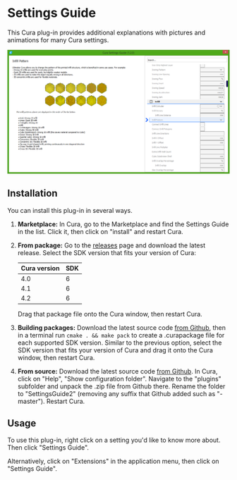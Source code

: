 Settings Guide
====
This Cura plug-in provides additional explanations with pictures and animations for many Cura settings.

![Example](example.png)

Installation
----
You can install this plug-in in several ways.
1. **Marketplace:** In Cura, go to the Marketplace and find the Settings Guide in the list. Click it, then click on "install" and restart Cura.
2. **From package:** Go to the [releases](https://github.com/Ghostkeeper/SettingsGuide/releases) page and download the latest release. Select the SDK version that fits your version of Cura:

    |Cura version|SDK|
    |------------|---|
    |4.0         |6  |
    |4.1         |6  |
    |4.2         |6  |

    Drag that package file onto the Cura window, then restart Cura.
3. **Building packages:** Download the latest source code [from Github](https://github.com/Ghostkeeper/SettingsGuide/archive/master.zip), then in a terminal run `cmake . && make pack` to create a .curapackage file for each supported SDK version. Similar to the previous option, select the SDK version that fits your version of Cura and drag it onto the Cura window, then restart Cura.
4. **From source:** Download the latest source code [from Github](https://github.com/Ghostkeeper/SettingsGuide/archive/master.zip). In Cura, click on "Help", "Show configuration folder". Navigate to the "plugins" subfolder and unpack the .zip file from Github there. Rename the folder to "SettingsGuide2" (removing any suffix that Github added such as "-master"). Restart Cura.

Usage
----
To use this plug-in, right click on a setting you'd like to know more about. Then click "Settings Guide".

Alternatively, click on "Extensions" in the application menu, then click on "Settings Guide".